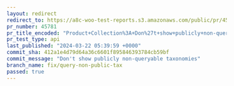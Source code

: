 ```yaml
---
layout: redirect
redirect_to: https://a8c-woo-test-reports.s3.amazonaws.com/public/pr/45781/api/index.html
pr_number: 45781
pr_title_encoded: "Product+Collection%3A+Don%27t+show+publicly+non-queryable+taxonomies"
pr_test_type: api
last_published: "2024-03-22 05:39:59 +0000"
commit_sha: 412a1e4d79d64a36c6601f895846393784cb59bf
commit_message: "Don't show publicly non-queryable taxonomies"
branch_name: fix/query-non-public-tax
passed: true
---
```

